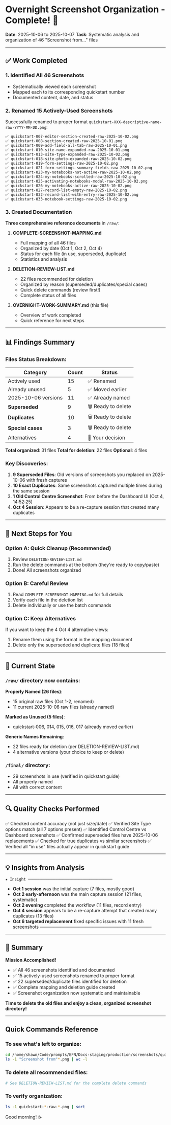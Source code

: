 # Overnight Screenshot Organization - Complete! 🌙

**Date**: 2025-10-06 to 2025-10-07
**Task**: Systematic analysis and organization of 46 "Screenshot from..." files

---

## ✅ Work Completed

### 1. Identified All 46 Screenshots
- Systematically viewed each screenshot
- Mapped each to its corresponding quickstart number
- Documented content, date, and status

### 2. Renamed 15 Actively-Used Screenshots
Successfully renamed to proper format `quickstart-XXX-descriptive-name-raw-YYYY-MM-DD.png`:

```
✅ quickstart-007-editor-section-created-raw-2025-10-02.png
✅ quickstart-008-section-created-raw-2025-10-01.png
✅ quickstart-009-add-field-all-tab-raw-2025-10-01.png
✅ quickstart-010-site-name-expanded-raw-2025-10-01.png
✅ quickstart-013-site-type-expanded-raw-2025-10-02.png
✅ quickstart-018-site-photo-expanded-raw-2025-10-02.png
✅ quickstart-019-form-settings-raw-2025-10-02.png
✅ quickstart-021-form-settings-summary-fields-raw-2025-10-02.png
✅ quickstart-023-my-notebooks-not-active-raw-2025-10-02.png
✅ quickstart-024-my-notebooks-scrolled-raw-2025-10-02.png
✅ quickstart-025-activating-notebooks-modal-raw-2025-10-02.png
✅ quickstart-026-my-notebooks-active-raw-2025-10-02.png
✅ quickstart-027-record-list-empty-raw-2025-10-02.png
✅ quickstart-032-record-list-with-entry-raw-2025-10-02.png
✅ quickstart-033-notebook-settings-raw-2025-10-02.png
```

### 3. Created Documentation

**Three comprehensive reference documents** in `/raw/`:

1. **COMPLETE-SCREENSHOT-MAPPING.md**
   - Full mapping of all 46 files
   - Organized by date (Oct 1, Oct 2, Oct 4)
   - Status for each file (in use, superseded, duplicate)
   - Statistics and analysis

2. **DELETION-REVIEW-LIST.md**
   - 22 files recommended for deletion
   - Organized by reason (superseded/duplicates/special cases)
   - Quick delete commands (review first!)
   - Complete status of all files

3. **OVERNIGHT-WORK-SUMMARY.md** (this file)
   - Overview of work completed
   - Quick reference for next steps

---

## 📊 Findings Summary

### Files Status Breakdown:

| Category | Count | Status |
|----------|-------|--------|
| Actively used | 15 | ✅ Renamed |
| Already unused | 5 | ✅ Moved earlier |
| 2025-10-06 versions | 11 | ✅ Already named |
| **Superseded** | 9 | 🗑️ Ready to delete |
| **Duplicates** | 10 | 🗑️ Ready to delete |
| **Special cases** | 3 | 🗑️ Ready to delete |
| Alternatives | 4 | 🤔 Your decision |

**Total organized**: 31 files
**Total for deletion**: 22 files
**Optional**: 4 files

### Key Discoveries:

1. **9 Superseded Files**: Old versions of screenshots you replaced on 2025-10-06 with fresh captures
2. **10 Exact Duplicates**: Same screenshots captured multiple times during the same session
3. **1 Old Control Centre Screenshot**: From before the Dashboard UI (Oct 4, 14:52:25)
4. **Oct 4 Session**: Appears to be a re-capture session that created many duplicates

---

## 🎯 Next Steps for You

### Option A: Quick Cleanup (Recommended)

1. Review `DELETION-REVIEW-LIST.md`
2. Run the delete commands at the bottom (they're ready to copy/paste)
3. Done! All screenshots organized

### Option B: Careful Review

1. Read `COMPLETE-SCREENSHOT-MAPPING.md` for full details
2. Verify each file in the deletion list
3. Delete individually or use the batch commands

### Option C: Keep Alternatives

If you want to keep the 4 Oct 4 alternative views:
1. Rename them using the format in the mapping document
2. Delete only the superseded and duplicate files (18 files)

---

## 📁 Current State

### `/raw/` directory now contains:

**Properly Named (26 files)**:
- 15 original raw files (Oct 1-2, renamed)
- 11 current 2025-10-06 raw files (already named)

**Marked as Unused (5 files)**:
- quickstart-006, 014, 015, 016, 017 (already moved earlier)

**Generic Names Remaining**:
- 22 files ready for deletion (per DELETION-REVIEW-LIST.md)
- 4 alternative versions (your choice to keep or delete)

### `/final/` directory:
- 29 screenshots in use (verified in quickstart guide)
- All properly named
- All with correct content

---

## 🔍 Quality Checks Performed

✅ Checked content accuracy (not just size/date)
✅ Verified Site Type options match (all 7 options present)
✅ Identified Control Centre vs Dashboard screenshots
✅ Confirmed superseded files have 2025-10-06 replacements
✅ Checked for true duplicates vs similar screenshots
✅ Verified all "in use" files actually appear in quickstart guide

---

## 💡 Insights from Analysis

`★ Insight ─────────────────────────────────────`
- **Oct 1 session** was the initial capture (7 files, mostly good)
- **Oct 2 early-afternoon** was the main capture session (21 files, systematic)
- **Oct 2 evening** completed the workflow (11 files, record entry)
- **Oct 4 session** appears to be a re-capture attempt that created many duplicates (13 files)
- **Oct 6 targeted replacement** fixed specific issues with 11 fresh screenshots
`─────────────────────────────────────────────────`

---

## 🎉 Summary

**Mission Accomplished!**

- ✅ All 46 screenshots identified and documented
- ✅ 15 actively-used screenshots renamed to proper format
- ✅ 22 superseded/duplicate files identified for deletion
- ✅ Complete mapping and deletion guide created
- ✅ Screenshot organization now systematic and maintainable

**Time to delete the old files and enjoy a clean, organized screenshot directory!**

---

## Quick Commands Reference

### To see what's left to organize:
```bash
cd /home/shawn/Code/prompts/EFN/Docs-staging/production/screenshots/quickstart/raw
ls -1 "Screenshot from"*.png | wc -l
```

### To delete all recommended files:
```bash
# See DELETION-REVIEW-LIST.md for the complete delete commands
```

### To verify organization:
```bash
ls -1 quickstart-*-raw-*.png | sort
```

Good morning! ☕
